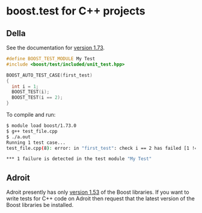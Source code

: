 # boost.test for C++ projects

## Della

See the documentation for [version 1.73](https://www.boost.org/doc/libs/1_73_0/libs/test/doc/html/boost_test/intro.html).

```C++
#define BOOST_TEST_MODULE My Test
#include <boost/test/included/unit_test.hpp>

BOOST_AUTO_TEST_CASE(first_test)
{
  int i = 1;
  BOOST_TEST(i);
  BOOST_TEST(i == 2);
}
```

To compile and run:

```bash
$ module load boost/1.73.0
$ g++ test_file.cpp 
$ ./a.out 
Running 1 test case...
test_file.cpp(8): error: in "first_test": check i == 2 has failed [1 != 2]

*** 1 failure is detected in the test module "My Test" 
```

## Adroit

Adroit presently has only [version 1.53](https://www.boost.org/doc/libs/1_53_0/libs/test/doc/html/index.html) of the Boost libraries. If you want to write tests for C++ code on Adroit then request that the latest version of the Boost libraries be installed.
